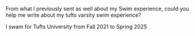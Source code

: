 From what I previously sent as well about my Swim experience, could you help me write about my tufts varsity swim experience?

I swam for Tufts University from Fall 2021 to Spring 2025